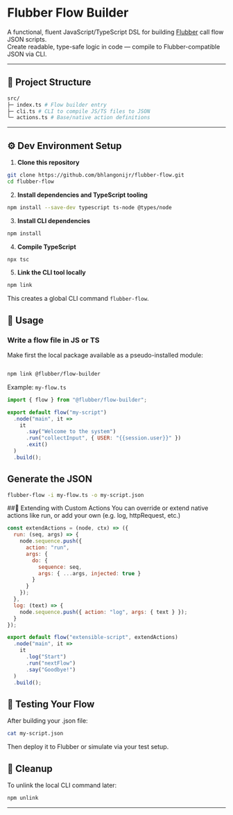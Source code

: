 # Flubber Flow Builder

A functional, fluent JavaScript/TypeScript DSL for building [Flubber](https://github.com/bhlangonijr/flubber) call flow JSON scripts.  
Create readable, type-safe logic in code — compile to Flubber-compatible JSON via CLI.

---

## 📁 Project Structure

```bash
src/
├─ index.ts # Flow builder entry
├─ cli.ts # CLI to compile JS/TS files to JSON
└─ actions.ts # Base/native action definitions
```
---

## ⚙️ Dev Environment Setup

1. **Clone this repository**

```bash
git clone https://github.com/bhlangonijr/flubber-flow.git
cd flubber-flow
```

2. **Install dependencies and TypeScript tooling**

```bash
npm install --save-dev typescript ts-node @types/node
```

3. **Install CLI dependencies**

```bash
npm install
```

4. **Compile TypeScript**

```bash
npx tsc
```

5. **Link the CLI tool locally**

```bash
npm link
```

This creates a global CLI command `flubber-flow`.


## 🚀 Usage
### Write a flow file in JS or TS

Make first the local package available as a pseudo-installed module:
```bash

npm link @flubber/flow-builder
```

Example: `my-flow.ts`
```javascript
import { flow } from "@flubber/flow-builder";

export default flow("my-script")
  .node("main", it =>
    it
      .say("Welcome to the system")
      .run("collectInput", { USER: "{{session.user}}" })
      .exit()
  )
  .build();
```

## Generate the JSON

```bash
flubber-flow -i my-flow.ts -o my-script.json
```

##🔌 Extending with Custom Actions
You can override or extend native actions like run, or add your own (e.g. log, httpRequest, etc.)

```javascript
const extendActions = (node, ctx) => ({
  run: (seq, args) => {
    node.sequence.push({
      action: "run",
      args: {
        do: {
          sequence: seq,
          args: { ...args, injected: true }
        }
      }
    });
  },
  log: (text) => {
    node.sequence.push({ action: "log", args: { text } });
  }
});

export default flow("extensible-script", extendActions)
  .node("main", it =>
    it
      .log("Start")
      .run("nextFlow")
      .say("Goodbye!")
  )
  .build();

 ```
 
## 🧪 Testing Your Flow
After building your .json file:

```bash
cat my-script.json
```
Then deploy it to Flubber or simulate via your test setup.

## 🧼 Cleanup
To unlink the local CLI command later:
```bash
npm unlink
```

---

